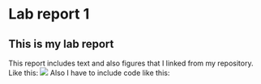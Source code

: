 # Lab report 1
## This is my lab report
This report includes text and also figures that I linked from my repository.
Like this:
![](https://github.com/cjarro-uky/BAE305-SP24-Lab1/blob/main/20240110_100436.jpg)
Also I have to include code like this:
